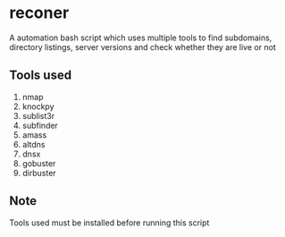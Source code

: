 # reconer
A automation bash script which uses multiple tools to find subdomains, directory listings, server versions and check whether they are live or not
## Tools used
1. nmap
2. knockpy
3. sublist3r
4. subfinder
5. amass
6. altdns
7. dnsx
8. gobuster
9. dirbuster

## Note
Tools used must be installed before running this script
